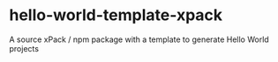 # hello-world-template-xpack
A source xPack / npm package with a template to generate Hello World projects
